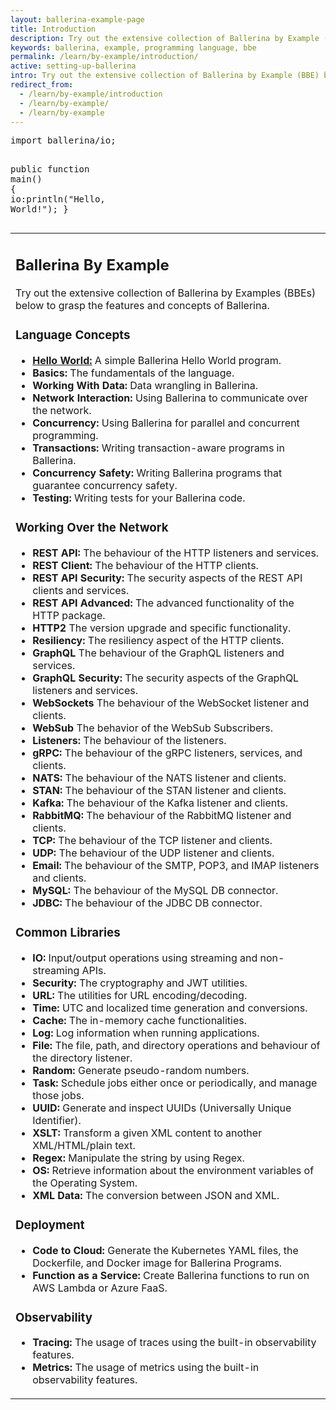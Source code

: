 ```yaml
---
layout: ballerina-example-page
title: Introduction
description: Try out the extensive collection of Ballerina by Example (BBE) below to grasp the features and concepts of Ballerina.
keywords: ballerina, example, programming language, bbe
permalink: /learn/by-example/introduction/
active: setting-up-ballerina
intro: Try out the extensive collection of Ballerina by Example (BBE) below to grasp the features and concepts of Ballerina.
redirect_from:
  - /learn/by-example/introduction
  - /learn/by-example/
  - /learn/by-example
---
```

<div class="row cBallerina-io-Gray-row">
        <div class="container cBallerinaBySampleContainer">
            <div class="FullCode">
                <div class="highlight"><pre><span class="kn">import</span> <span class="nx">ballerina</span><span class="o">/</span><span class="nx">io</span><span class="p">;</span>

<span class="nx">public</span> <span class="kd">function</span> <span class="nx">main</span><span class="p">()</span> <span class="p">{</span>
    <span class="nx">io</span><span class="p">:</span><span class="nb">println</span><span class="p">(</span><span class="s">&quot;Hello, World!&quot;</span><span class="p">);</span>
<span class="p">}</span>
</pre></div>

</div>

<div class="col-xs-12 col-sm-12 col-md-12">
<table class="cTopInfoContainer cTopControlsContainer">
<tr>
<td class="cLeftTD">
<h2>Ballerina By Example</h2>
<p>Try out the extensive collection of Ballerina by Examples (BBEs) below to grasp the features and concepts of Ballerina.</p>                                          
<h3>Language Concepts</h3>
<ul>
<li><strong><a href="/learn/by-example/hello-world">Hello World:</a></strong> A simple Ballerina Hello World program.</li>
<li><strong>Basics:</strong> The fundamentals of the language.</li>
<li><strong>Working With Data:</strong> Data wrangling in Ballerina.</li>
<li><strong>Network Interaction:</strong> Using Ballerina to communicate over the network.</li>
<li><strong>Concurrency:</strong> Using Ballerina for parallel and concurrent programming.</li>
<li><strong>Transactions:</strong> Writing transaction-aware programs in Ballerina.</li>
<li><strong>Concurrency Safety:</strong> Writing Ballerina programs that guarantee concurrency safety.</li>
<li><strong>Testing:</strong> Writing tests for your Ballerina code.</li>
</ul>            
<h3>Working Over the Network</h3>
<ul>
<li><strong>REST API:</strong> The behaviour of the HTTP listeners and services.</li>
<li><strong>REST Client:</strong> The behaviour of the HTTP clients.</li>
<li><strong>REST API Security:</strong> The security aspects of the REST API clients and services.</li>
<li><strong>REST API Advanced:</strong> The advanced functionality of the HTTP package.</li>
<li><strong>HTTP2</strong> The version upgrade and specific functionality.</li>
<li><strong>Resiliency:</strong> The resiliency aspect of the HTTP clients.</li>
<li><strong>GraphQL</strong> The behaviour of the GraphQL listeners and services.</li>
<li><strong>GraphQL Security:</strong> The security aspects of the GraphQL listeners and services.</li>
<li><strong>WebSockets</strong> The behaviour of the WebSocket listener and clients.</li>
<li><strong>WebSub</strong> The behavior of the WebSub Subscribers.</li>
<li><strong>Listeners:</strong> The behaviour of the listeners.</li>
<li><strong>gRPC:</strong> The behaviour of the gRPC listeners, services, and clients.</li>
<li><strong>NATS:</strong> The behaviour of the NATS listener and clients.</li>
<li><strong>STAN:</strong> The behaviour of the STAN listener and clients.</li>
<li><strong>Kafka:</strong> The behaviour of the Kafka listener and clients. </li>
<li><strong>RabbitMQ:</strong> The behaviour of the RabbitMQ listener and clients. </li>
<li><strong>TCP:</strong> The behaviour of the TCP listener and clients.</li>
<li><strong>UDP:</strong> The behaviour of the UDP listener and clients.</li>
<li><strong>Email:</strong> The behaviour of the SMTP, POP3, and IMAP listeners and clients.</li>
<li><strong>MySQL:</strong> The behaviour of the MySQL DB connector.</li>
<li><strong>JDBC:</strong> The behaviour of the JDBC DB connector.</li>
</ul>                          
<h3>Common Libraries</h3>
<ul>
<li><strong>IO:</strong> Input/output operations using streaming and non-streaming APIs.</li>
<li><strong>Security:</strong> The cryptography and JWT utilities.</li>
<li><strong>URL:</strong> The utilities for URL encoding/decoding.</li>
<li><strong>Time:</strong> UTC and localized time generation and conversions.</li>
<li><strong>Cache:</strong> The in-memory cache functionalities.</li>
<li><strong>Log:</strong> Log information when running applications.</li>
<li><strong>File:</strong> The file, path, and directory operations and behaviour of the directory listener.</li>
<li><strong>Random:</strong> Generate pseudo-random numbers.</li>
<li><strong>Task:</strong> Schedule jobs either once or periodically, and manage those jobs.</li>
<li><strong>UUID:</strong> Generate and inspect UUIDs (Universally Unique Identifier).</li>
<li><strong>XSLT:</strong> Transform a given XML content to another XML/HTML/plain text.</li>
<li><strong>Regex:</strong> Manipulate the string by using Regex.</li>
<li><strong>OS:</strong> Retrieve information about the environment variables of the Operating System.</li>
<li><strong>XML Data:</strong> The conversion between JSON and XML.</li>
</ul>

<h3>Deployment</h3>
<ul>
<li><strong>Code to Cloud:</strong> Generate the Kubernetes YAML files, the Dockerfile, and Docker image for Ballerina Programs.</li>
<li><strong>Function as a Service:</strong> Create Ballerina functions to run on AWS Lambda or Azure FaaS.</li>
</ul>
<h3>Observability</h3>
<ul>
<li><strong>Tracing:</strong> The usage of traces using the built-in observability features.</li>
<li><strong>Metrics:</strong> The usage of metrics using the built-in observability features.</li>
</ul>